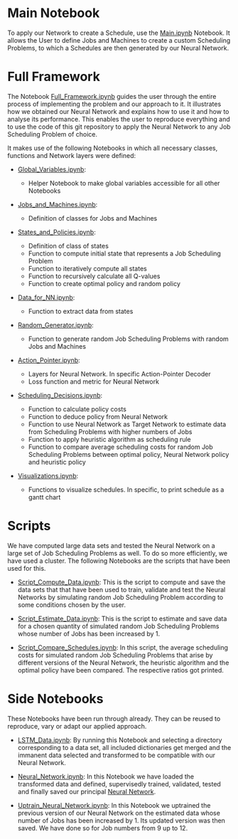 # Main Notebook

To apply our Network to create a Schedule, use the [Main.ipynb](https://github.com/Dieguinho1612/Deep-Learning-for-Unrelated-Machines-Scheduling/blob/main/Notebooks/Main.ipynb) Notebook. It allows the User to define Jobs and Machines to create a custom Scheduling Problems, to which a Schedules are then generated by our Neural Network. 

# Full Framework

The Notebook [Full_Framework.ipynb](https://github.com/Dieguinho1612/Deep-Learning-for-Unrelated-Machines-Scheduling/blob/main/Notebooks/Full_Framework.ipynb) guides the user through the entire process of implementing the problem and our approach to it. It illustrates how we obtained our Neural Network and explains how to use it and how to analyse its performance. This enables the user to reproduce everything and to use the code of this git repository to apply the Neural Network to any Job Scheduling Problem of choice.<br>

It makes use of the following Notebooks in which all necessary classes, functions and Network layers were defined:

- [Global_Variables.ipynb](https://github.com/Dieguinho1612/Deep-Learning-for-Unrelated-Machines-Scheduling/blob/main/Notebooks/Global_Variables.ipynb):
  - Helper Notebook to make global variables accessible for all other Notebooks

- [Jobs_and_Machines.ipynb](https://github.com/Dieguinho1612/Deep-Learning-for-Unrelated-Machines-Scheduling/blob/main/Notebooks/Jobs_and_Machines.ipynb):
  - Definition of classes for Jobs and Machines

- [States_and_Policies.ipynb](https://github.com/Dieguinho1612/Deep-Learning-for-Unrelated-Machines-Scheduling/blob/main/Notebooks/States_and_Policies.ipynb):
  - Definition of class of states
  - Function to compute initial state that represents a Job Scheduling Problem
  - Function to iteratively compute all states
  - Function to recursively calculate all Q-values
  - Function to create optimal policy and random policy
  
- [Data_for_NN.ipynb](https://github.com/Dieguinho1612/Deep-Learning-for-Unrelated-Machines-Scheduling/blob/main/Notebooks/Data_for_NN.ipynb):
  - Function to extract data from states
    
- [Random_Generator.ipynb](https://github.com/Dieguinho1612/Deep-Learning-for-Unrelated-Machines-Scheduling/blob/main/Notebooks/Random_Generator.ipynb):
  - Function to generate random Job Scheduling Problems with random Jobs and Machines
  
- [Action_Pointer.ipynb](https://github.com/Dieguinho1612/Deep-Learning-for-Unrelated-Machines-Scheduling/blob/main/Notebooks/Action_Pointer.ipynb):
  - Layers for Neural Network. In specific Action-Pointer Decoder
  - Loss function and metric for Neural Network
  
- [Scheduling_Decisions.ipynb](https://github.com/Dieguinho1612/Deep-Learning-for-Unrelated-Machines-Scheduling/blob/main/Notebooks/Scheduling_Decisions.ipynb):
  - Function to calculate policy costs
  - Function to deduce policy from Neural Network
  - Function to use Neural Network as Target Network to estimate data from Scheduling Problems with higher numbers of Jobs
  - Function to apply heuristic algorithm as scheduling rule
  - Function to compare average scheduling costs for random Job Scheduling Problems between optimal policy, Neural Network policy and heuristic policy  
  
- [Visualizations.ipynb](https://github.com/Dieguinho1612/Deep-Learning-for-Unrelated-Machines-Scheduling/blob/main/Notebooks/Visualizations.ipynb):
  - Functions to visualize schedules. In specific, to print schedule as a gantt chart


# Scripts

We have computed large data sets and tested the Neural Network on a large set of Job Scheduling Problems as well. To do so more efficiently, we have used a cluster. The following Notebooks are the scripts that have been used for this.

- [Script_Compute_Data.ipynb](https://github.com/Dieguinho1612/Deep-Learning-for-Unrelated-Machines-Scheduling/blob/main/Notebooks/Script_Compute_Data.ipynb): This is the script to compute and save the data sets that that have been used to train, validate and test the Neural Networks by simulating random Job Scheduling Problem according to some conditions chosen by the user.

- [Script_Estimate_Data.ipynb](https://github.com/Dieguinho1612/Deep-Learning-for-Unrelated-Machines-Scheduling/blob/main/Notebooks/Script_Estimate_Data.ipynb): This is the script to estimate and save data for a chosen quantity of simulated random Job Scheduling Problems whose number of Jobs has been increased by 1.

- [Script_Compare_Schedules.ipynb](https://github.com/Dieguinho1612/Deep-Learning-for-Unrelated-Machines-Scheduling/blob/main/Notebooks/Script_Compare_Schedules.ipynb): In this script, the average scheduling costs for simulated random Job Scheduling Problems that arise by different versions of the Neural Network, the heuristic algorithm and the optimal policy have been compared. The respective ratios got printed.


# Side Notebooks

These Notebooks have been run through already. They can be reused to reproduce, vary or adapt our applied approach.

- [LSTM_Data.ipynb](https://github.com/Dieguinho1612/Deep-Learning-for-Unrelated-Machines-Scheduling/blob/main/Notebooks/LSTM_Data.ipynb): By running this Notebook and selecting a directory corresponding to a data set, all included dictionaries get merged and the immanent data selected and transformed to be compatible with our Neural Network.

- [Neural_Network.ipynb](https://github.com/Dieguinho1612/Deep-Learning-for-Unrelated-Machines-Scheduling/blob/main/Notebooks/Neural_Network.ipynb): In this Notebook we have loaded the transformed data and defined, supervisedly trained, validated, tested and finally saved our principal [Neural Network](https://github.com/Dieguinho1612/Deep-Learning-for-Unrelated-Machines-Scheduling/blob/main/Neural_Networks/Neural_Network.h5).

- [Uptrain_Neural_Network.ipynb](https://github.com/Dieguinho1612/Deep-Learning-for-Unrelated-Machines-Scheduling/blob/main/Notebooks/Uptrain_Neural_Network.ipynb): In this Notebook we uptrained the previous version of our Neural Network on the estimated data whose number of Jobs has been increased by 1. Its updated version was then saved. We have done so for Job numbers from 9 up to 12.
